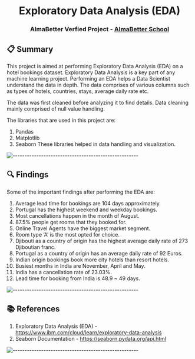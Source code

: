 <h1 align="center"> Exploratory Data Analysis (EDA) </h1>
<h3 align="center"> AlmaBetter Verfied Project - <a href="https://www.almabetter.com/"> AlmaBetter School </a> </h5>

## 📋 Summary

This project is aimed at performing Exploratory Data Analysis (EDA) on a hotel bookings dataset.
Exploratory Data Analysis is a key part of any machine learning project. Performing an EDA helps a Data Scientist understand the data in depth.
The data comprises of various columns such as types of hotels, countries, stays, average daily rate etc.

The data was first cleaned before analyzing it to find details. Data cleaning mainly comprised of null value handling.

The libraries that are used in this project are:
1. Pandas
2. Matplotlib
3. Seaborn
These libraries helped in data handling and visualization.

![-----------------------------------------------------](https://raw.githubusercontent.com/andreasbm/readme/master/assets/lines/rainbow.png)

## 🔍 Findings
Some of the important findings after performing the EDA are:
1. Average lead time for bookings are 104 days approximately.
2. Portugal has the highest weekend and weekday bookings.
3. Most cancellations happen in the month of August.
4. 87.5% people get rooms that they booked for.
5. Online Travel Agents have the biggest market segment.
6. Room type ‘A’ is the most opted for choice.
7. Djibouti as a country of origin has the highest average daily rate of 273 Djiboutian franc.
8. Portugal as a country of origin has an average daily rate of 92 Euros.
9. Indian origin bookings book more city hotels than resort hotels.
10. Busiest months in India are November, April and May.
11. India has a cancellation rate of 23.03%.
12. Lead time for booking from India is 48.9 ~ 49 days.

![-----------------------------------------------------](https://raw.githubusercontent.com/andreasbm/readme/master/assets/lines/rainbow.png)

## 📚 References
1. Exploratory Data Analysis (EDA) - https://www.ibm.com/cloud/learn/exploratory-data-analysis
2. Seaborn Documentation - https://seaborn.pydata.org/api.html

![-----------------------------------------------------](https://raw.githubusercontent.com/andreasbm/readme/master/assets/lines/rainbow.png)
